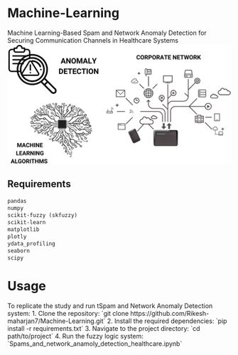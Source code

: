 # Machine-Learning
Machine Learning-Based Spam and Network Anomaly Detection for Securing Communication Channels in Healthcare Systems
![Logo](introduction.jpg)

<h2>Requirements</h2>

    pandas
    numpy
    scikit-fuzzy (skfuzzy)
    scikit-learn
    matplotlib
    plotly
    ydata_profiling
    seaborn
    scipy
<h1>Usage</h1>
To replicate the study and run tSpam and Network Anomaly Detection  system:
1. Clone the repository: `git clone https://github.com/Rikesh-maharjan7/Machine-Learning.git` 
2. Install the required dependencies: `pip install -r requirements.txt`
3. Navigate to the project directory: `cd path/to/project`
4. Run the fuzzy logic system: `Spams_and_network_anamoly_detection_healthcare.ipynb`

